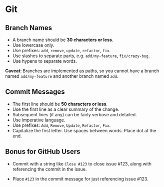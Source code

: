 # Git

## Branch Names

- A branch name should be **30 characters or less**.
- Use lowercase only.
- Use prefixes: `add`, `remove`, `update`, `refactor`, `fix`.
- Use slashes to separate parts, e.g. `add/my-feature`, `fix/crazy-bug`.
- Use hypens to separate words.

**Caveat**: Branches are implemented as paths, so you cannot have a branch
named `add/my-feature` and another branch named `add`.

## Commit Messages

- The first line should be **50 characters or less**.
- Use the first line as a clear summary of the change.
- Subsequent lines (if any) can be fairly verbose and detailed.
- Use imperative language.
- Use prefixes: `Add`, `Remove`, `Update`, `Refactor`, `Fix`.
- Capitalize the first letter. Use spaces between words. Place dot at the end.

## Bonus for GitHub Users

- Commit with a string like `Close #123` to close issue #123, along with
referencing the commit in the issue.

- Place `#123` in the commit message for just referencing issue #123.
